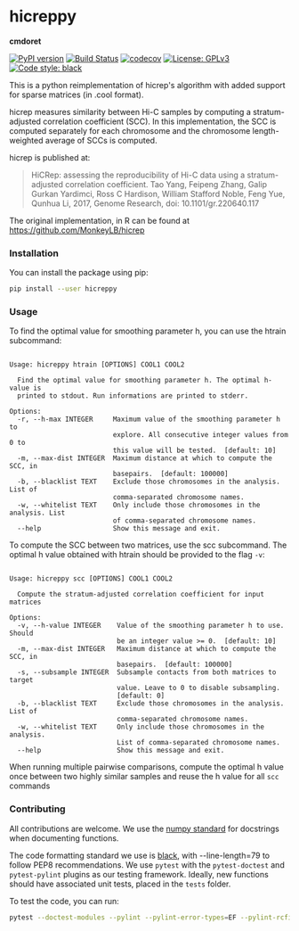 # hicreppy
**cmdoret**


[![PyPI version](https://badge.fury.io/py/hicreppy.svg)](https://badge.fury.io/py/hicreppy)
[![Build Status](https://travis-ci.com/cmdoret/hicreppy.svg)](https://travis-ci.com/cmdoret/hicreppy)
[![codecov](https://codecov.io/gh/cmdoret/hicreppy/branch/master/graph/badge.svg)](https://codecov.io/gh/cmdoret/hicreppy)
[![License: GPLv3](https://img.shields.io/badge/License-GPL%203-0298c3.svg)](https://opensource.org/licenses/GPL-3.0)
[![Code style: black](https://img.shields.io/badge/code%20style-black-000000.svg)](https://github.com/ambv/black)

This is a python reimplementation of hicrep's algorithm with added support for sparse matrices (in .cool format). 

hicrep measures similarity between Hi-C samples by computing a stratum-adjusted correlation coefficient (SCC). In this implementation, the SCC is computed separately for each chromosome and the chromosome length-weighted average of SCCs is computed.

hicrep is published at:
> HiCRep: assessing the reproducibility of Hi-C data using a stratum-adjusted correlation coefficient. Tao Yang, Feipeng Zhang, Galip Gurkan Yardimci, Ross C Hardison, William Stafford Noble, Feng Yue, Qunhua Li, 2017, Genome Research, doi: 10.1101/gr.220640.117

The original implementation, in R can be found at https://github.com/MonkeyLB/hicrep

### Installation

You can install the package using pip:

```bash
pip install --user hicreppy
```

### Usage

To find the optimal value for smoothing parameter h, you can use the htrain subcommand:

```

Usage: hicreppy htrain [OPTIONS] COOL1 COOL2

  Find the optimal value for smoothing parameter h. The optimal h-value is
  printed to stdout. Run informations are printed to stderr.

Options:
  -r, --h-max INTEGER     Maximum value of the smoothing parameter h to
                          explore. All consecutive integer values from 0 to
                          this value will be tested.  [default: 10]
  -m, --max-dist INTEGER  Maximum distance at which to compute the SCC, in
                          basepairs.  [default: 100000]
  -b, --blacklist TEXT    Exclude those chromosomes in the analysis. List of
                          comma-separated chromosome names.
  -w, --whitelist TEXT    Only include those chromosomes in the analysis. List
                          of comma-separated chromosome names.
  --help                  Show this message and exit.

```

To compute the SCC between two matrices, use the scc subcommand. The optimal h value obtained with htrain should be provided to the flag `-v`:

```

Usage: hicreppy scc [OPTIONS] COOL1 COOL2

  Compute the stratum-adjusted correlation coefficient for input matrices

Options:
  -v, --h-value INTEGER    Value of the smoothing parameter h to use. Should
                           be an integer value >= 0.  [default: 10]
  -m, --max-dist INTEGER   Maximum distance at which to compute the SCC, in
                           basepairs.  [default: 100000]
  -s, --subsample INTEGER  Subsample contacts from both matrices to target
                           value. Leave to 0 to disable subsampling.
                           [default: 0]
  -b, --blacklist TEXT     Exclude those chromosomes in the analysis. List of
                           comma-separated chromosome names.
  -w, --whitelist TEXT     Only include those chromosomes in the analysis.
                           List of comma-separated chromosome names.
  --help                   Show this message and exit.
```

When running multiple pairwise comparisons, compute the optimal h value once between two highly similar samples and reuse the h value for all `scc` commands

### Contributing

All contributions are welcome. We use the [numpy standard](https://numpydoc.readthedocs.io/en/latest/format.html) for docstrings when documenting functions.

The code formatting standard we use is [black](https://github.com/psf/black), with --line-length=79 to follow PEP8 recommendations. We use `pytest` with the `pytest-doctest` and `pytest-pylint` plugins as our testing framework. Ideally, new functions should have associated unit tests, placed in the `tests` folder.

To test the code, you can run:

```bash
pytest --doctest-modules --pylint --pylint-error-types=EF --pylint-rcfile=.pylintrc hicreppy tests
```
